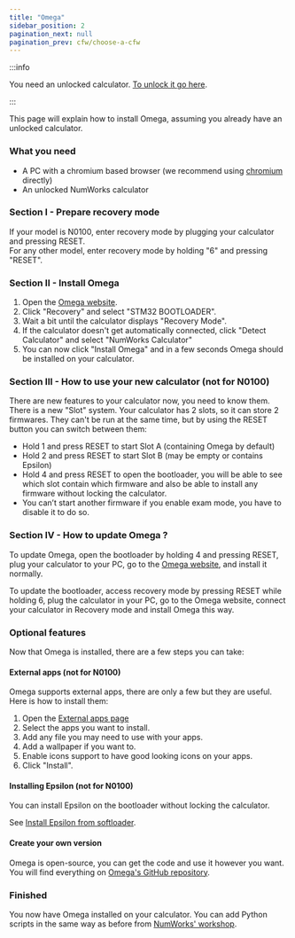 ```yaml
---
title: "Omega"
sidebar_position: 2
pagination_next: null
pagination_prev: cfw/choose-a-cfw
---
```


:::info

You need an unlocked calculator. [To unlock it go here](/docs/intro).

:::

This page will explain how to install Omega, assuming you already have an unlocked calculator.

### What you need

- A PC with a chromium based browser (we recommend using [chromium](https://www.chromium.org/chromium-projects/) directly)
- An unlocked NumWorks calculator

### Section I - Prepare recovery mode

If your model is N0100, enter recovery mode by plugging your calculator and pressing RESET.<br/>
For any other model, enter recovery mode by holding "6" and pressing "RESET".

### Section II - Install Omega

1. Open the [Omega website](https://getomega.dev/install).
2. Click "Recovery" and select "STM32 BOOTLOADER".
3. Wait a bit until the calculator displays "Recovery Mode".
4. If the calculator doesn't get automatically connected, click "Detect Calculator" and select "NumWorks Calculator"
5. You can now click "Install Omega" and in a few seconds Omega should be installed on your calculator.

### Section III - How to use your new calculator (not for N0100)

There are new features to your calculator now, you need to know them.<br/>
There is a new "Slot" system. Your calculator has 2 slots, so it can store 2 firmwares. They can't be run at the same time, but by using the RESET button you can switch between them:
- Hold 1 and press RESET to start Slot A (containing Omega by default)
- Hold 2 and press RESET to start Slot B (may be empty or contains Epsilon)
- Hold 4 and press RESET to open the bootloader, you will be able to see which slot contain which firmware and also be able to install any firmware without locking the calculator.
- You can’t start another firmware if you enable exam mode, you have to disable it to do so.

### Section IV - How to update Omega ?

To update Omega, open the bootloader by holding 4 and pressing RESET, plug your calculator to your PC, go to the [Omega website](https://getomega.dev/), and install it normally.

To update the bootloader, access recovery mode by pressing RESET while holding 6, plug the calculator in your PC, go to the Omega website, connect your calculator in Recovery mode and install Omega this way.

### Optional features

Now that Omega is installed, there are a few steps you can take:

#### External apps (not for N0100)

Omega supports external apps, there are only a few but they are useful. Here is how to install them:
1. Open the [External apps page](https://external.getomega.dev/)
2. Select the apps you want to install.
3. Add any file you may need to use with your apps.
4. Add a wallpaper if you want to.
5. Enable icons support to have good looking icons on your apps.
6. Click "Install".

#### Installing Epsilon (not for N0100)

You can install Epsilon on the bootloader without locking the calculator.

See [Install Epsilon from softloader](/docs/cfw/install-epsilon-from-softloader).


#### Create your own version

Omega is open-source, you can get the code and use it however you want. You will find everything on [Omega's GitHub repository](https://github.com/Omega-Numworks/Omega).

### Finished

You now have Omega installed on your calculator. You can add Python scripts in the same way as before from [NumWorks' workshop](https://my.numworks.com/python/).
